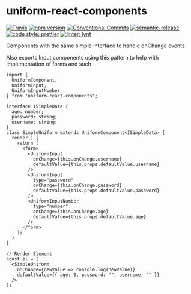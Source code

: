 # uniform-react-components

[![Travis](https://travis-ci.org/LeDDGroup/uniform-react-components.svg?branch=master)](https://travis-ci.org/LeDDGroup/uniform-react-components)
[![npm version](https://img.shields.io/npm/v/uniform-react-components.svg "test")](https://www.npmjs.com/package/uniform-react-components)
[![Conventional Commits](https://img.shields.io/badge/Conventional%20Commits-1.0.0-yellow.svg)](https://conventionalcommits.org)
[![semantic-release](https://img.shields.io/badge/%20%20%F0%9F%93%A6%F0%9F%9A%80-semantic--release-e10079.svg)](https://github.com/semantic-release/semantic-release)
[![code style: prettier](https://img.shields.io/badge/code_style-prettier-ff69b4.svg?style=flat-square)](https://github.com/prettier/prettier)
[![linter: lynt](https://img.shields.io/badge/linter-lynt-E81AAF.svg)](https://github.com/saadq/lynt)

Components with the same simple interface to handle onChange events

Also exports Input components using this pattern to help with implementation of forms and such

```tsx
import {
  UniformComponent,
  UniformInput,
  UniformInputNumber
} from "uniform-react-components";

interface ISimpleData {
  age: number;
  password: string;
  username: string;
}
class SimpleUniform extends UniformComponent<ISimpleData> {
  render() {
    return (
      <form>
        <UniformInput
          onChange={this.onChange.username}
          defaultValue={this.props.defaultValue.username}
        />
        <UniformInput
          type="password"
          onChange={this.onChange.password}
          defaultValue={this.props.defaultValue.password}
        />
        <UniformInputNumber
          type="number"
          onChange={this.onChange.age}
          defaultValue={this.props.defaultValue.age}
        />
      </form>
    );
  }
}

// Render Element
const el = (
  <SimpleUniform
    onChange={newValue => console.log(newValue)}
    defaultValue={{ age: 0, password: "", username: "" }}
  />
);
```
